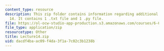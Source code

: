 ```yaml
---
content_type: resource
description: This zip folder contains information regarding additional files for lecture
  14. It contains 1 .txt file and 1 .py file.
file: https://ol-ocw-studio-app-production.s3.amazonaws.com/courses/6-0002-introduction-to-computational-thinking-and-data-science-fall-2016/dacdf4baac09f4da3f1a7c02c3b1238b_Lecture14.zip
file_type: application/zip
resourcetype: Other
title: Lecture14.zip
uid: dacdf4ba-ac09-f4da-3f1a-7c02c3b1238b
---
```

